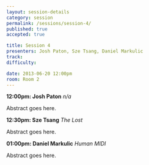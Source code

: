 ```yaml
---
layout: session-details
category: session
permalink: /sessions/session-4/
published: true
accepted: true

title: Session 4
presenters: Josh Paton, Sze Tsang, Daniel Markulic
track:
difficulty:

date: 2013-06-20 12:00pm
room: Room 2
---
```


**12:00pm: Josh Paton**
_n/a_

Abstract goes here.

**12:30pm: Sze Tsang**
_The Lost_

Abstract goes here.

**01:00pm: Daniel Markulic**
_Human MIDI_

Abstract goes here.
